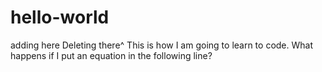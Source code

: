 # hello-world
adding here Deleting there^
This is how I am going to learn to code. What happens if I put an equation in the following line?
